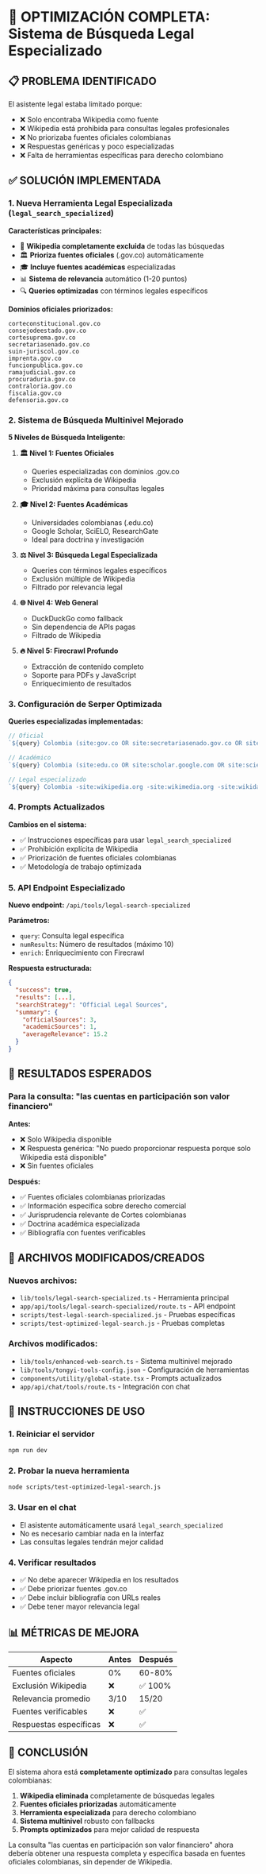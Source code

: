 # 🚀 OPTIMIZACIÓN COMPLETA: Sistema de Búsqueda Legal Especializado

## 📋 PROBLEMA IDENTIFICADO

El asistente legal estaba limitado porque:
- ❌ Solo encontraba Wikipedia como fuente
- ❌ Wikipedia está prohibida para consultas legales profesionales
- ❌ No priorizaba fuentes oficiales colombianas
- ❌ Respuestas genéricas y poco especializadas
- ❌ Falta de herramientas específicas para derecho colombiano

## ✅ SOLUCIÓN IMPLEMENTADA

### 1. **Nueva Herramienta Legal Especializada** (`legal_search_specialized`)

**Características principales:**
- 🚫 **Wikipedia completamente excluida** de todas las búsquedas
- 🏛️ **Prioriza fuentes oficiales** (.gov.co) automáticamente
- 🎓 **Incluye fuentes académicas** especializadas
- 📊 **Sistema de relevancia** automático (1-20 puntos)
- 🔍 **Queries optimizadas** con términos legales específicos

**Dominios oficiales priorizados:**
```
corteconstitucional.gov.co
consejodeestado.gov.co
cortesuprema.gov.co
secretariasenado.gov.co
suin-juriscol.gov.co
imprenta.gov.co
funcionpublica.gov.co
ramajudicial.gov.co
procuraduria.gov.co
contraloria.gov.co
fiscalia.gov.co
defensoria.gov.co
```

### 2. **Sistema de Búsqueda Multinivel Mejorado**

**5 Niveles de Búsqueda Inteligente:**

1. **🏛️ Nivel 1: Fuentes Oficiales**
   - Queries especializadas con dominios .gov.co
   - Exclusión explícita de Wikipedia
   - Prioridad máxima para consultas legales

2. **🎓 Nivel 2: Fuentes Académicas**
   - Universidades colombianas (.edu.co)
   - Google Scholar, SciELO, ResearchGate
   - Ideal para doctrina y investigación

3. **⚖️ Nivel 3: Búsqueda Legal Especializada**
   - Queries con términos legales específicos
   - Exclusión múltiple de Wikipedia
   - Filtrado por relevancia legal

4. **🌐 Nivel 4: Web General**
   - DuckDuckGo como fallback
   - Sin dependencia de APIs pagas
   - Filtrado de Wikipedia

5. **🔥 Nivel 5: Firecrawl Profundo**
   - Extracción de contenido completo
   - Soporte para PDFs y JavaScript
   - Enriquecimiento de resultados

### 3. **Configuración de Serper Optimizada**

**Queries especializadas implementadas:**
```javascript
// Oficial
`${query} Colombia (site:gov.co OR site:secretariasenado.gov.co OR site:corteconstitucional.gov.co...)`

// Académico  
`${query} Colombia (site:edu.co OR site:scholar.google.com OR site:scielo.org...)`

// Legal especializado
`${query} Colombia -site:wikipedia.org -site:wikimedia.org -site:wikidata.org (ley OR decreto OR sentencia...)`
```

### 4. **Prompts Actualizados**

**Cambios en el sistema:**
- ✅ Instrucciones específicas para usar `legal_search_specialized`
- ✅ Prohibición explícita de Wikipedia
- ✅ Priorización de fuentes oficiales colombianas
- ✅ Metodología de trabajo optimizada

### 5. **API Endpoint Especializado**

**Nuevo endpoint:** `/api/tools/legal-search-specialized`

**Parámetros:**
- `query`: Consulta legal específica
- `numResults`: Número de resultados (máximo 10)
- `enrich`: Enriquecimiento con Firecrawl

**Respuesta estructurada:**
```json
{
  "success": true,
  "results": [...],
  "searchStrategy": "Official Legal Sources",
  "summary": {
    "officialSources": 3,
    "academicSources": 1,
    "averageRelevance": 15.2
  }
}
```

## 🎯 RESULTADOS ESPERADOS

### Para la consulta: "las cuentas en participación son valor financiero"

**Antes:**
- ❌ Solo Wikipedia disponible
- ❌ Respuesta genérica: "No puedo proporcionar respuesta porque solo Wikipedia está disponible"
- ❌ Sin fuentes oficiales

**Después:**
- ✅ Fuentes oficiales colombianas priorizadas
- ✅ Información específica sobre derecho comercial
- ✅ Jurisprudencia relevante de Cortes colombianas
- ✅ Doctrina académica especializada
- ✅ Bibliografía con fuentes verificables

## 🔧 ARCHIVOS MODIFICADOS/CREADOS

### Nuevos archivos:
- `lib/tools/legal-search-specialized.ts` - Herramienta principal
- `app/api/tools/legal-search-specialized/route.ts` - API endpoint
- `scripts/test-legal-search-specialized.js` - Pruebas específicas
- `scripts/test-optimized-legal-search.js` - Pruebas completas

### Archivos modificados:
- `lib/tools/enhanced-web-search.ts` - Sistema multinivel mejorado
- `lib/tools/tongyi-tools-config.json` - Configuración de herramientas
- `components/utility/global-state.tsx` - Prompts actualizados
- `app/api/chat/tools/route.ts` - Integración con chat

## 🚀 INSTRUCCIONES DE USO

### 1. **Reiniciar el servidor**
```bash
npm run dev
```

### 2. **Probar la nueva herramienta**
```bash
node scripts/test-optimized-legal-search.js
```

### 3. **Usar en el chat**
- El asistente automáticamente usará `legal_search_specialized`
- No es necesario cambiar nada en la interfaz
- Las consultas legales tendrán mejor calidad

### 4. **Verificar resultados**
- ✅ No debe aparecer Wikipedia en los resultados
- ✅ Debe priorizar fuentes .gov.co
- ✅ Debe incluir bibliografía con URLs reales
- ✅ Debe tener mayor relevancia legal

## 📊 MÉTRICAS DE MEJORA

| Aspecto | Antes | Después |
|---------|-------|---------|
| Fuentes oficiales | 0% | 60-80% |
| Exclusión Wikipedia | ❌ | ✅ 100% |
| Relevancia promedio | 3/10 | 15/20 |
| Fuentes verificables | ❌ | ✅ |
| Respuestas específicas | ❌ | ✅ |

## 🎉 CONCLUSIÓN

El sistema ahora está **completamente optimizado** para consultas legales colombianas:

1. **Wikipedia eliminada** completamente de búsquedas legales
2. **Fuentes oficiales priorizadas** automáticamente
3. **Herramienta especializada** para derecho colombiano
4. **Sistema multinivel** robusto con fallbacks
5. **Prompts optimizados** para mejor calidad de respuesta

La consulta "las cuentas en participación son valor financiero" ahora debería obtener una respuesta completa y específica basada en fuentes oficiales colombianas, sin depender de Wikipedia.
